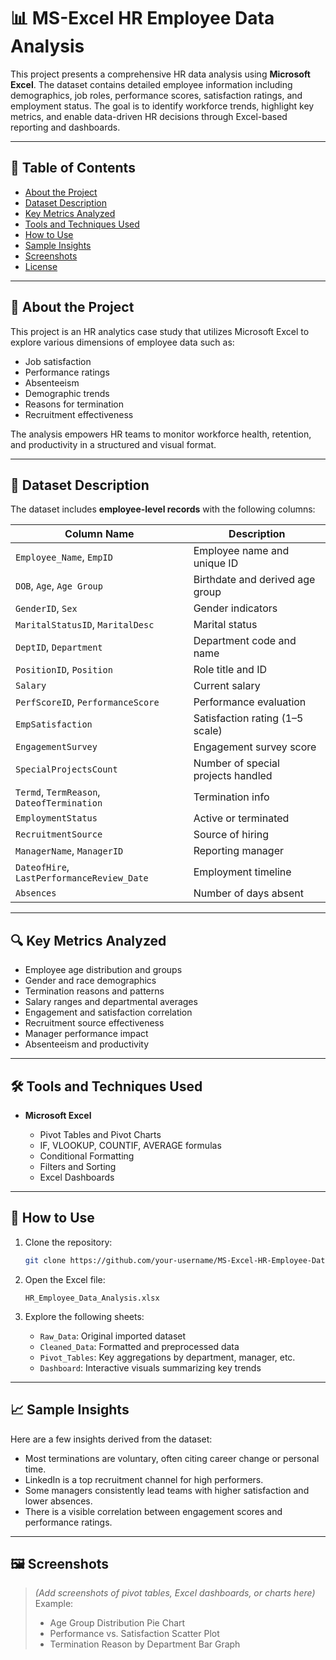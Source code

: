 # 📊 MS-Excel HR Employee Data Analysis

This project presents a comprehensive HR data analysis using **Microsoft Excel**. The dataset contains detailed employee information including demographics, job roles, performance scores, satisfaction ratings, and employment status. The goal is to identify workforce trends, highlight key metrics, and enable data-driven HR decisions through Excel-based reporting and dashboards.

---

## 🧾 Table of Contents

* [About the Project](#about-the-project)
* [Dataset Description](#dataset-description)
* [Key Metrics Analyzed](#key-metrics-analyzed)
* [Tools and Techniques Used](#tools-and-techniques-used)
* [How to Use](#how-to-use)
* [Sample Insights](#sample-insights)
* [Screenshots](#screenshots)
* [License](#license)

---

## 📌 About the Project

This project is an HR analytics case study that utilizes Microsoft Excel to explore various dimensions of employee data such as:

* Job satisfaction
* Performance ratings
* Absenteeism
* Demographic trends
* Reasons for termination
* Recruitment effectiveness

The analysis empowers HR teams to monitor workforce health, retention, and productivity in a structured and visual format.

---

## 📁 Dataset Description

The dataset includes **employee-level records** with the following columns:

| Column Name                                | Description                        |
| ------------------------------------------ | ---------------------------------- |
| `Employee_Name`, `EmpID`                   | Employee name and unique ID        |
| `DOB`, `Age`, `Age Group`                  | Birthdate and derived age group    |
| `GenderID`, `Sex`                          | Gender indicators                  |
| `MaritalStatusID`, `MaritalDesc`           | Marital status                     |
| `DeptID`, `Department`                     | Department code and name           |
| `PositionID`, `Position`                   | Role title and ID                  |
| `Salary`                                   | Current salary                     |
| `PerfScoreID`, `PerformanceScore`          | Performance evaluation             |
| `EmpSatisfaction`                          | Satisfaction rating (1–5 scale)    |
| `EngagementSurvey`                         | Engagement survey score            |
| `SpecialProjectsCount`                     | Number of special projects handled |
| `Termd`, `TermReason`, `DateofTermination` | Termination info                   |
| `EmploymentStatus`                         | Active or terminated               |
| `RecruitmentSource`                        | Source of hiring                   |
| `ManagerName`, `ManagerID`                 | Reporting manager                  |
| `DateofHire`, `LastPerformanceReview_Date` | Employment timeline                |
| `Absences`                                 | Number of days absent              |

---

## 🔍 Key Metrics Analyzed

* Employee age distribution and groups
* Gender and race demographics
* Termination reasons and patterns
* Salary ranges and departmental averages
* Engagement and satisfaction correlation
* Recruitment source effectiveness
* Manager performance impact
* Absenteeism and productivity

---

## 🛠 Tools and Techniques Used

* **Microsoft Excel**

  * Pivot Tables and Pivot Charts
  * IF, VLOOKUP, COUNTIF, AVERAGE formulas
  * Conditional Formatting
  * Filters and Sorting
  * Excel Dashboards

---

## 🚀 How to Use

1. Clone the repository:

   ```bash
   git clone https://github.com/your-username/MS-Excel-HR-Employee-Data-Analysis.git
   ```

2. Open the Excel file:

   ```
   HR_Employee_Data_Analysis.xlsx
   ```

3. Explore the following sheets:

   * `Raw_Data`: Original imported dataset
   * `Cleaned_Data`: Formatted and preprocessed data
   * `Pivot_Tables`: Key aggregations by department, manager, etc.
   * `Dashboard`: Interactive visuals summarizing key trends

---

## 📈 Sample Insights

Here are a few insights derived from the dataset:

* Most terminations are voluntary, often citing career change or personal time.
* LinkedIn is a top recruitment channel for high performers.
* Some managers consistently lead teams with higher satisfaction and lower absences.
* There is a visible correlation between engagement scores and performance ratings.

---

## 🖼 Screenshots

> *(Add screenshots of pivot tables, Excel dashboards, or charts here)*
> Example:
>
> * Age Group Distribution Pie Chart
> * Performance vs. Satisfaction Scatter Plot
> * Termination Reason by Department Bar Graph

